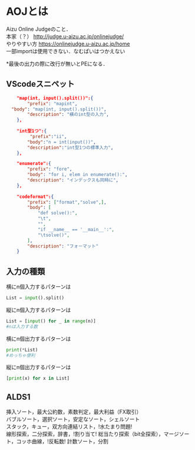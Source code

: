 # AOJとは

Aizu Online Judgeのこと．  
本家（？）
<http://judge.u-aizu.ac.jp/onlinejudge/>  
やりやすい方
<https://onlinejudge.u-aizu.ac.jp/home>  
一部importは使用できない．なむぱいはつかえない

*最後の出力の際に改行が無いとPEになる．

## VScodeスニペット

```json
    "map(int, input().split())":{
        "prefix": "mapint",
  "body": "map(int, input().split())",
        "description": "横のint型の入力",
    },
    
    "int型1つ":{
         "prefix":"ii",
        "body":"n = int(input())",
        "description":"int型1つの標準入力",
    },

    "enumerate":{
        "prefix": "fore",
        "body": "for i, elem in enumerate():",
        "description": "インデックスも同時に",
    },
        
    "codeformat":{
        "prefix": ["format","solve",],
        "body": [
            "def solve():",
            "\t",
            "",
            "if __name__ == '__main__':",
            "\tsolve()",
        ],
        "description": "フォーマット"
    }
```

## 入力の種類

横にn個入力するパターンは

```python
List = input().split() 
```

縦にn個入力するパターンは  

```python
List = [input() for _ in range(n)]
#nは入力する数
```

横にn個出力するパターンは

```python
print(*List)
#めっちゃ便利
```

縦にn個出力するパターンは

```python
[print(x) for x in List]
```

## ALDS1

挿入ソート，最大公約数，素数判定，最大利益（FX取引）  
バブルソート，選択ソート，安定なソート，シェルソート  
スタック，キュー，双方向連結リスト，!水たまり問題!  
線形探索，二分探索，辞書，!割り当て!
総当たり探索（bit全探索），マージソート，コッホ曲線，!反転数!
計数ソート，分割
